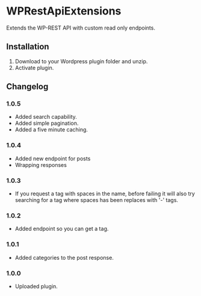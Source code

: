 # WPRestApiExtensions

Extends the WP-REST API with custom read only endpoints.

## Installation

1. Download to your Wordpress plugin folder and unzip.
2. Activate plugin.

## Changelog

### 1.0.5
* Added search capability.
* Added simple pagination.
* Added a five minute caching.

### 1.0.4
* Added new endpoint for posts
* Wrapping responses

### 1.0.3
* If you request a tag with spaces in the name, before failing it will also try searching for a tag where spaces has been replaces with '-' tags.

### 1.0.2
* Added endpoint so you can get a tag.

### 1.0.1
* Added categories to the post response.

### 1.0.0
* Uploaded plugin.